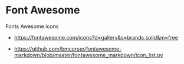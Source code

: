 
# Font Awesome

Fonts Awesome icons

- <https://fontawesome.com/icons?d=gallery&s=brands,solid&m=free>

- <https://github.com/bmcorser/fontawesome-markdown/blob/master/fontawesome_markdown/icon_list.py>
